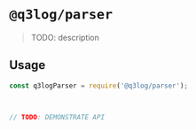 # `@q3log/parser`

> TODO: description

## Usage

```javascript
const q3logParser = require('@q3log/parser');



// TODO: DEMONSTRATE API
```
